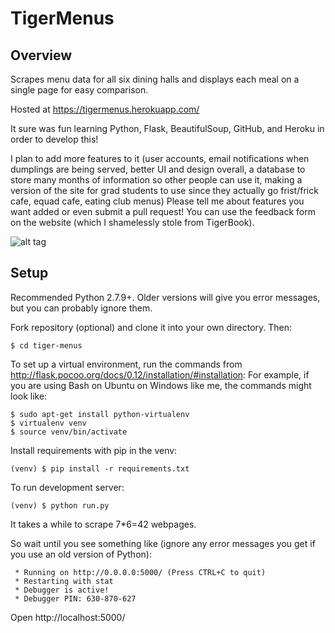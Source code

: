  
# TigerMenus
## Overview
Scrapes menu data for all six dining halls and displays each meal on a single page for easy comparison.

Hosted at https://tigermenus.herokuapp.com/

It sure was fun learning Python, Flask, BeautifulSoup, GitHub, and Heroku in order to develop this!

I plan to add more features to it (user accounts, email notifications when dumplings are being served, better UI and design overall, a database to store many months of information so other people can use it, making a version of the site for grad students to use since they actually go frist/frick cafe, equad cafe, eating club menus) Please tell me about features you want added or even submit a pull request! You can use the feedback form on the website (which I shamelessly stole from TigerBook).

![alt tag](https://raw.githubusercontent.com/axu2/tiger_menus/master/app/static/screenshot.png)

## Setup
Recommended Python 2.7.9+. Older versions will give you error messages, but you can probably ignore them. 

Fork repository (optional) and clone it into your own directory. Then:
```
$ cd tiger-menus
```
To set up a virtual environment, run the commands from http://flask.pocoo.org/docs/0.12/installation/#installation:
For example, if you are using Bash on Ubuntu on Windows like me, the commands might look like:
```
$ sudo apt-get install python-virtualenv
$ virtualenv venv
$ source venv/bin/activate
```
Install requirements with pip in the venv:
```
(venv) $ pip install -r requirements.txt
```
To run development server:
```
(venv) $ python run.py
```
It takes a while to scrape 7*6=42 webpages. 

So wait until you see something like (ignore any error messages you get if you use an old version of Python):
```
 * Running on http://0.0.0.0:5000/ (Press CTRL+C to quit)
 * Restarting with stat
 * Debugger is active!
 * Debugger PIN: 630-870-627
```
Open http://localhost:5000/
